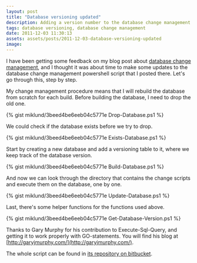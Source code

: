 ```yaml
---
layout: post
title: "Database versioning updated"
description: Adding a version number to the database change management script so that the whole database doesn't have to be rebuilt completely all the time.
tags: database versioning, database change management
date: 2011-12-03 11:30:13
assets: assets/posts/2011-12-03-database-versioning-updated
image: 
---
```


I have been getting some feedback on my blog post about [database change management](/2010/01/24/database-change-management.html), and I thought it was about time to make some updates to the database change management powershell script that I posted there. Let's go through this, step by step.

My change management procedure means that I will rebuild the database from scratch for each build. Before building the database, I need to drop the old one.

{% gist miklund/3beed4be6eeb04c5771e Drop-Database.ps1  %}

We could check if the database exists before we try to drop.

{% gist miklund/3beed4be6eeb04c5771e Exists-Database.ps1  %}

Start by creating a new database and add a versioning table to it, where we keep track of the database version.

{% gist miklund/3beed4be6eeb04c5771e Build-Database.ps1  %}

And now we can look through the directory that contains the change scripts and execute them on the database, one by one.

{% gist miklund/3beed4be6eeb04c5771e Update-Database.ps1  %}

Last, there's some helper functions for the functions used above.

{% gist miklund/3beed4be6eeb04c5771e Get-Database-Version.ps1  %}

Thanks to Gary Murphy for his contribution to Execute-Sql-Query, and getting it to work properly with GO-statements. You will find his blog at [http://garyjmurphy.com/](http://garyjmurphy.com/).

The whole script can be found in [its repository on bitbucket](https://bitbucket.org/bokmal/litemedia.databaseversioning "LiteMedia.DatabaseVersioning").
